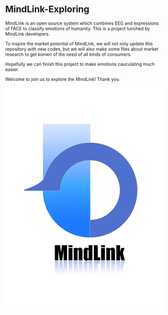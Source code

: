 # MindLink-Exploring

MindLink is an open source system which combines EEG and expressions of FACE to classify emotions of humanity. This is a project lunched by MindLink developers.

To inspire the market potential of MindLink, we will not noly update this repository with new codes, but we will also make some files about market research to get konwn of the need of all kinds of consumers.

Hopefully we can finish this project to make emotions cauculating much easier.

Welcome to join us to explore the MindLink! Thank you.

![MindLink Logo Here](https://github.com/Breeze1in1drizzle/MindLink/blob/master/MindLink_logo.jpg)

